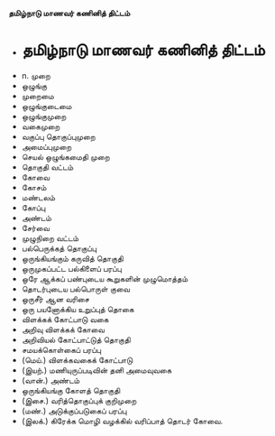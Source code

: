 **தமிழ்நாடு மாணவர் கணினித் திட்டம்**
- # தமிழ்நாடு மாணவர் கணினித் திட்டம்
- n. முறை
- ஒழுங்கு
- முறைமை
- ஒழுங்குடைமை
- ஒழுங்குமுறை
- வகைமுறை
- வகுப்பு தொகுப்புமுறை
- அமைப்புமுறை
- செயல் ஒழுங்கமைதி முறை
- தொகுதி வட்டம்
- கோவை
- கோசம்
- மண்டலம்
- கோப்பு
- அண்டம்
- சேர்வை
- முழுநிறை  வட்டம்
- பல்பெருக்கத் தொகுப்பு
- ஒருங்கியங்கும் கருவித் தொகுதி
- ஒருமுகப்பட்ட பல்கிளைப் பரப்பு
- ஒரே ஆக்கப் பண்புடைய  கூறுகளின் முழுமொத்தம்
- தொடர்புடைய பல்பொருள் குவை
- ஒருசீர் ஆன வரிசை
- ஒரு பயனோக்கிய உறுப்புத் தொகை
- விளக்கக் கோட்பாடு வகை
- அறிவு விளக்கக் கோவை
- அறிவியல் கோட்பாட்டுத் தொகுதி
- சமயக்கொள்கைப் பரப்பு
- (மெய்.) விளக்கவகைக் கோட்பாடு
- (இயற்.)  மணியுருப்படிவின் தனி அமைவுவகை
- (வான்.) அண்டம்
- ஒருங்கியங்கு கோளத் தொகுதி
- (இசை.) வரித்தொகுப்புக் குறிமுறை
- (மண்.) அடுக்குப்படுகைப் பரப்பு
- (இலக்.) கிரேக்க மொழி வழக்கில் வரிப்பாத் தொடர் கோவை.

